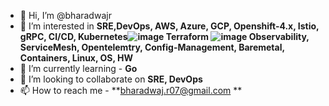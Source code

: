 - 👋 Hi, I’m @bharadwajr
- 👀 I’m interested in **SRE,DevOps, AWS, Azure, GCP, Openshift-4.x, Istio, gRPC, CI/CD, Kubernetes![image](https://user-images.githubusercontent.com/60858844/117481032-41eb9980-af17-11eb-90d4-6fd68b4c86cb.png) Terraform ![image](https://user-images.githubusercontent.com/60858844/117481075-4fa11f00-af17-11eb-9fda-68bebac17909.png) Observability, ServiceMesh, Opentelemtry, Config-Management, Baremetal, Containers, Linux, OS, HW**
- 🌱 I’m currently learning - **Go**
- 💞️ I’m looking to collaborate on **SRE, DevOps**
- 📫 How to reach me - **bharadwaj.r07@gmail.com
**
<!---
bharadwajr567/bharadwajr567 is a ✨ special ✨ repository because its `README.md` (this file) appears on your GitHub profile.
You can click the Preview link to take a look at your changes.
--->
